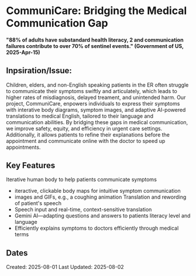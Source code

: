 # CommuniCare: Bridging the Medical Communication Gap 

#### "88% of adults have substandard health literacy, 2 and communication failures contribute to over 70% of sentinel events." (Government of US, 2025-Apr-15)

## Inpsiration/Issue:
Children, elders, and non-English speaking patients in the ER often struggle to communicate their symptoms swiftly and articulately, which leads to higher rates of misdiagnosis, delayed treament, and unintended harm. Our project, CommuniCare, enpowers individuals to express their symptoms with interative body diagrams, symptom images, and adaptive AI-powered translations to medical English, tailored to their language and communication abilities. By bridging these gaps in medical communication, we improve safety, equity, and efficiency in urgent care settings. Additionally, it allows patients to refine their explanations before the appointment and communicate online with the doctor to speed up appointments.

## Key Features
Iterative human body to help patients communicate symptoms
 - iteractive, clickable body maps for intuitive symptom communication
 - images and GIFs, e.g., a coughing animation
Translation and rewording of patient's speech
 - Speech input and real-time, context-sensitive translation
 - Gemini AI—adapting questions and answers to patients literacy level and language
 - Efficiently explains symptoms to doctors efficiently through medical terms


## Dates
Created: 2025-08-01
Last Updated: 2025-08-02
